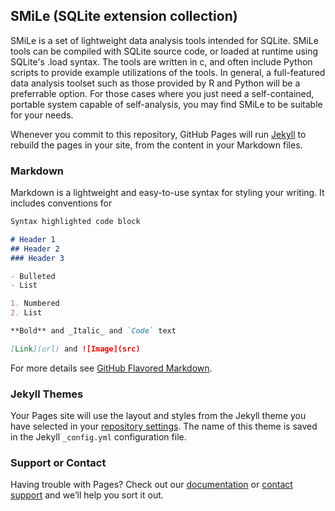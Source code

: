 ## SMiLe (SQLite extension collection)

SMiLe is a set of lightweight data analysis tools intended for SQLite. SMiLe tools can be compiled with SQLite source code, or loaded at runtime using SQLite's .load syntax. The tools are written in c, and often include Python scripts to provide example utilizations of the tools. In general, a full-featured data analysis toolset such as those provided by R and Python will be a preferrable option. For those cases where you just need a self-contained, portable system capable of self-analysis, you may find SMiLe to be suitable for your needs.

Whenever you commit to this repository, GitHub Pages will run [Jekyll](https://jekyllrb.com/) to rebuild the pages in your site, from the content in your Markdown files.

### Markdown

Markdown is a lightweight and easy-to-use syntax for styling your writing. It includes conventions for

```markdown
Syntax highlighted code block

# Header 1
## Header 2
### Header 3

- Bulleted
- List

1. Numbered
2. List

**Bold** and _Italic_ and `Code` text

[Link](url) and ![Image](src)
```

For more details see [GitHub Flavored Markdown](https://guides.github.com/features/mastering-markdown/).

### Jekyll Themes

Your Pages site will use the layout and styles from the Jekyll theme you have selected in your [repository settings](https://github.com/PMControls/pmcontrols.github.io/settings). The name of this theme is saved in the Jekyll `_config.yml` configuration file.

### Support or Contact

Having trouble with Pages? Check out our [documentation](https://docs.github.com/categories/github-pages-basics/) or [contact support](https://github.com/contact) and we’ll help you sort it out.
